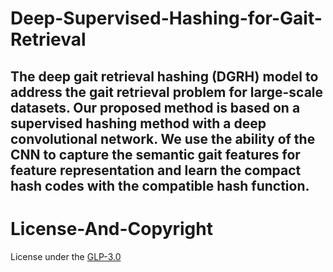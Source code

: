 # Deep-Supervised-Hashing-for-Gait-Retrieval
The deep gait retrieval hashing (DGRH) model to address the gait retrieval problem for large-scale datasets. Our proposed method is based on a supervised hashing method with a deep convolutional network. We use the ability of the CNN to capture the semantic gait features for feature representation and learn the compact hash codes with the compatible hash function. 
---
# License-And-Copyright
License under the [GLP-3.0](LICENSE)
